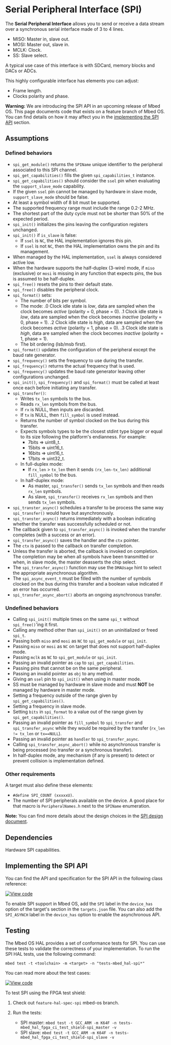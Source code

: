 <h1 id="spi-port">Serial Peripheral Interface (SPI)</h1>

The **Serial Peripheral Interface** allows you to send or receive a data stream over a synchronous serial interface made of 3 to 4 lines.

- MISO: Master in, slave out.
- MOSI: Master out, slave in.
- MCLK: Clock.
- SS: Slave select.

A typical use case of this interface is with SDCard, memory blocks and DACs or ADCs.

This highly configurable interface has elements you can adjust:

- Frame length.
- Clocks polarity and phase.

<span class="warnings">**Warning:** We are introducing the SPI API in an upcoming release of Mbed OS. This page documents code that exists on a feature branch of Mbed OS. You can find details on how it may affect you in the [implementing the SPI API](#implementing-the-spi-api) section.

## Assumptions

### Defined behaviors

- `spi_get_module()` returns the `SPIName` unique identifier to the peripheral associated to this SPI channel.
- `spi_get_capabilities()` fills the given `spi_capabilities_t` instance.
- `spi_get_capabilities()` should consider the `ssel` pin when evaluating the `support_slave_mode` capability.  
- If the given `ssel` pin cannot be managed by hardware in slave mode, `support_slave_mode` should be false.
- At least a symbol width of 8 bit must be supported.
- The supported frequency range must include the range 0.2-2 MHz.
- The shortest part of the duty cycle must not be shorter than 50% of the expected period.
- `spi_init()` initializes the pins leaving the configuration registers unchanged.
- `spi_init()` if `is_slave` is false:
   - If `ssel` is `NC`, the HAL implementation ignores this pin.
   - If `ssel` is not `NC`, then the HAL implementation owns the pin and its management.
- When managed by the HAL implementation, `ssel` is always considered active low.
- When the hardware supports the half-duplex (3-wire) mode, if `miso` (exclusive) or `mosi` is missing in any function that expects pins, the bus is assumed to be half-duplex.
- `spi_free()` resets the pins to their default state.
- `spi_free()` disables the peripheral clock.
- `spi_format()` sets:
   - The number of bits per symbol.
   - The mode:
     .0 Clock idle state is *low*, data are sampled when the clock becomes *active* (polarity = 0, phase = 0).
     .1 Clock idle state is *low*, data are sampled when the clock becomes *inactive* (polarity = 0, phase = 1).
     .2 Clock idle state is *high*, data are sampled when the clock becomes *active* (polarity = 1, phase = 0).
     .3 Clock idle state is *high*, data are sampled when the clock becomes *inactive* (polarity = 1, phase = 1).
   - The bit ordering (lsb/msb first).
- `spi_format()` updates the configuration of the peripheral except the baud rate generator.
- `spi_frequency()` sets the frequency to use during the transfer.
- `spi_frequency()` returns the actual frequency that is used.
- `spi_frequency()` updates the baud rate generator leaving other configurations unchanged.
- `spi_init()`, `spi_frequency()` and `spi_format()` must be called at least once each before initiating any transfer.
- `spi_transfer()`:
   - Writes `tx_len` symbols to the bus.
   - Reads `rx_len` symbols from the bus.
   - If `rx` is NULL, then inputs are discarded.
   - If `tx` is NULL, then `fill_symbol` is used instead.
   - Returns the number of symbol clocked on the bus during this transfer.
   - Expects symbols types to be the closest stdint type bigger or equal to its size following the platform's endianness. For example:
      - 7bits => uint8_t.
      - 15bits => uint16_t.
      - 16bits => uint16_t.
      - 17bits => uint32_t.
   - In full-duplex mode:
      - If `rx_len` > `tx_len` then it sends `(rx_len-tx_len)` additional `fill_symbol` to the bus.
  - In half-duplex mode:
      - As master, `spi_transfer()` sends `tx_len` symbols and then reads `rx_len` symbols.
      - As slave, `spi_transfer()` receives `rx_len` symbols and then sends `tx_len` symbols.
- `spi_transter_async()` schedules a transfer to be process the same way `spi_transfer()` would have but asynchronously.
- `spi_transter_async()` returns immediately with a boolean indicating whether the transfer was successfully scheduled or not.
- The callback given to `spi_transfer_async()` is invoked when the transfer completes (with a success or an error).
- `spi_transfer_async()` saves the handler and the `ctx` pointer.
- The `ctx` is passed to the callback on transfer completion.
- Unless the transfer is aborted, the callback is invoked on completion. The completion may be when all symbols have been transmitted
  or when, in slave mode, the master deasserts the chip select.
- The `spi_transfer_async()` function may use the `DMAUsage` hint to select the appropriate asynchronous algorithm.
- The `spi_async_event_t` must be filled with the number of symbols clocked on the bus during this transfer and a boolean value indicated if an error has occurred.
- `spi_transfer_async_abort()` aborts an ongoing asynchronous transfer.

### Undefined behaviors

- Calling `spi_init()` multiple times on the same `spi_t` without `spi_free()`'ing it first.
- Calling any method other than `spi_init()` on an uninitialized or freed `spi_t`.
- Passing both `miso` and `mosi` as `NC` to `spi_get_module` or `spi_init`.
- Passing `miso` or `mosi` as `NC` on target that does not support half-duplex mode.
- Passing `mclk` as `NC`  to `spi_get_module` or `spi_init`.
- Passing an invalid pointer as `cap` to `spi_get_capabilities`.
- Passing pins that cannot be on the same peripheral.
- Passing an invalid pointer as `obj` to any method.
- Giving an `ssel` pin to `spi_init()` when using in master mode.  
- SS must be managed by hardware in slave mode and must **NOT** be managed by hardware in master mode.
- Setting a frequency outside of the range given by `spi_get_capabilities()`.
- Setting a frequency in slave mode.
- Setting `bits` in `spi_format` to a value out of the range given by `spi_get_capabilities()`.
- Passing an invalid pointer as `fill_symbol` to `spi_transfer` and `spi_transfer_async` while they would be required by the transfer (`rx_len != tx_len` or `tx==NULL`).
- Passing an invalid pointer as `handler` to `spi_transfer_async`.
- Calling `spi_transfer_async_abort()` while no asynchronous transfer is being processed (no transfer or a synchronous transfer).
- In half-duplex mode, any mechanism (if any is present) to detect or prevent collision is implementation defined.

### Other requirements

A target must also define these elements:

- `#define SPI_COUNT (xxxxxU)`.
- The number of SPI peripherals available on the device. A good place for that macro is `PeripheralNames.h` next to the `SPIName` enumeration.

<span class="notes">**Note:** You can find more details about the design choices in the [SPI design document](https://github.com/ARMmbed/mbed-os/blob/feature-hal-spec-spi/docs/design-documents/hal/0000-spi-overhaul.md).</span>

## Dependencies

Hardware SPI capabilities.

## Implementing the SPI API

You can find the API and specification for the SPI API in the following class reference:

[![View code](https://www.mbed.com/embed/?type=library)](http://os.mbed.com/docs/v5.15/feature-hal-spec-spi-doxy/classmbed_1_1_s_p_i.html)

To enable SPI support in Mbed OS, add the `SPI` label in the `device_has` option of the target's section in the `targets.json` file.
You can also add the `SPI_ASYNCH` label in the `device_has` option to enable the asynchronous API.

## Testing

The Mbed OS HAL provides a set of conformance tests for SPI. You can use these tests to validate the correctness of your implementation. To run the SPI HAL tests, use the following command:

```
mbed test -t <toolchain> -m <target> -n "tests-mbed_hal-spi*"
```

You can read more about the test cases:

[![View code](https://www.mbed.com/embed/?type=library)](http://os.mbed.com/docs/v5.15/feature-hal-spec-spi-doxy/group__hal__spi__tests.html)

To test SPI using the FPGA test shield:

1. Check out `feature-hal-spec-spi` mbed-os branch.
1. Run the tests:

   - SPI master: `mbed test -t GCC_ARM -m K64F -n tests-mbed_hal_fpga_ci_test_shield-spi_master -v`
   - SPI slave: `mbed test -t GCC_ARM -m K64F -n tests-mbed_hal_fpga_ci_test_shield-spi_slave -v`
